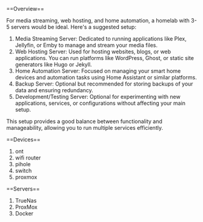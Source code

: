 ==Overview==

For media streaming, web hosting, and home automation, a homelab with 3-5 servers would be ideal. Here's a suggested setup:

1. Media Streaming Server: Dedicated to running applications like Plex, Jellyfin, or Emby to manage and stream your media files.
1. Web Hosting Server: Used for hosting websites, blogs, or web applications. You can run platforms like WordPress, Ghost, or static site generators like Hugo or Jekyll.
1. Home Automation Server: Focused on managing your smart home devices and automation tasks using Home Assistant or similar platforms.
1. Backup Server: Optional but recommended for storing backups of your data and ensuring redundancy.
1. Development/Testing Server: Optional for experimenting with new applications, services, or configurations without affecting your main setup.

This setup provides a good balance between functionality and manageability, allowing you to run multiple services efficiently. 

==Devices==

1. ont
1. wifi router
1. pihole
1. switch
1. proxmox

==Servers==

1. TrueNas
1. ProxMox
1. Docker
